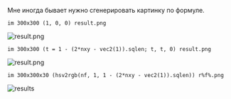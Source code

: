 Мне иногда бывает нужно сгенерировать картинку по формуле.
```
im 300x300 (1, 0, 0) result.png
```
![result.png](../assets/1.png)

```
im 300x300 (t = 1 - (2*nxy - vec2(1)).sqlen; t, t, 0) result.png
```
![result.png](../assets/2.png)

```
im 300x300x30 (hsv2rgb(nf, 1, 1 - (2*nxy - vec2(1)).sqlen)) r%f%.png
```
![results](../assets/3.png)